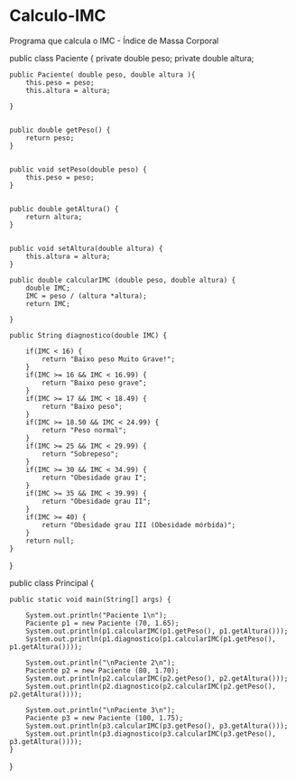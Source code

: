 # Calculo-IMC
Programa que calcula o IMC - Índice de Massa Corporal

public class Paciente {
	private double peso;
	private double altura;

	public Paciente( double peso, double altura ){
		this.peso = peso;
		this.altura = altura;
		
	}


	public double getPeso() {
		return peso;
	}


	public void setPeso(double peso) {
		this.peso = peso;
	}


	public double getAltura() {
		return altura;
	}


	public void setAltura(double altura) {
		this.altura = altura;
	}
	
	public double calcularIMC (double peso, double altura) {
		double IMC;
		IMC = peso / (altura *altura);
		return IMC;
		
	}
	
	public String diagnostico(double IMC) {
		
		if(IMC < 16) {
			return "Baixo peso Muito Grave!";
		}
		if(IMC >= 16 && IMC < 16.99) {
			return "Baixo peso grave";
		}	
		if(IMC >= 17 && IMC < 18.49) {
			return "Baixo peso";
		}
		if(IMC >= 18.50 && IMC < 24.99) {
			return "Peso normal";
		}
		if(IMC >= 25 && IMC < 29.99) {
			return "Sobrepeso";
		}
		if(IMC >= 30 && IMC < 34.99) {
			return "Obesidade grau I";
		}
		if(IMC >= 35 && IMC < 39.99) {
			return "Obesidade grau II";
		}
		if(IMC >= 40) {
			return "Obesidade grau III (Obesidade mórbida)";
		}
		return null;
	}
}


public class Principal {

	public static void main(String[] args) {
		
		System.out.println("Paciente 1\n");
		Paciente p1 = new Paciente (70, 1.65);
		System.out.println(p1.calcularIMC(p1.getPeso(), p1.getAltura()));
		System.out.println(p1.diagnostico(p1.calcularIMC(p1.getPeso(), p1.getAltura())));
	
		System.out.println("\nPaciente 2\n");
		Paciente p2 = new Paciente (80, 1.70);
		System.out.println(p2.calcularIMC(p2.getPeso(), p2.getAltura()));
		System.out.println(p2.diagnostico(p2.calcularIMC(p2.getPeso(), p2.getAltura())));
		
		System.out.println("\nPaciente 3\n");
		Paciente p3 = new Paciente (100, 1.75);
		System.out.println(p3.calcularIMC(p3.getPeso(), p3.getAltura()));
		System.out.println(p3.diagnostico(p3.calcularIMC(p3.getPeso(), p3.getAltura())));
	}
		
}
